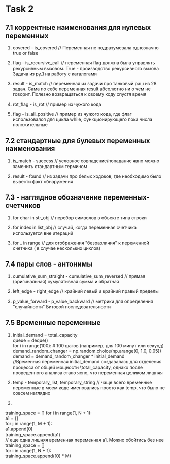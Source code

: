 # Task 2 

## 7.1 корректные наименования для нулевых переменных

1) covered - is_covered
// Переменная не подразумевала однозначно true or false

2) flag - is_recursive_call
// переменная flag должна была управлять рекурсивным вызовом. True - производство рекурсивного вызова Задача из py_1 на работу с каталогами

3) result - is_match
// переменная из задачи про танковый раш из 28 задач. Сама по себе переменная result абсолютно ни о чем не говорит. Полезно возвращаться к своему коду спустя время

4) rot_flag - is_rot 
// пример из чужого кода 

5) flag - is_all_positive
// пример из чужого кода, где флаг использовался для цикла while, функционирующего пока числа положительные




## 7.2 стандартные для булевых переменных наименования

1) is_match - success
// условное совпадение/попадание явно можно заменить стандартным термином

2) result - found
// из задачи про белых ходоков, где необходимо было вывести факт обнаружения



## 7.3 - наглядное обозначение переменных- счетчиков

1) for char in str_obj
// перебор символов в объекте типа строки

2) for index in list_obj
// случай, когда переменная счетчика используется вне итераций

3) for _ in range
// для отображения "безразличия" к переменной счетчика ( в случае нескольких циклов)



## 7.4 пары слов - антонимы

1) cumulative_sum_straight - cumulative_sum_reversed
// прямая (оригинальная) кумулятивная сумма и обратная

2) left_edge - right_edge
// крайний левый и крайний правый пределы

3) p_value_forward - p_value_backward
// метрики для определения "случайности" Битовой последовательности



## 7.5 Временные переменные
1) initial_demand = total_capacity\
queue = deque()\
for i in range(100):  # 100 шагов (например, для 100 минут или секунд)\
    demand_random_changer = np.random.choice(np.arange(0, 1.0, 0.05))\
    demand = demand_random_changer *  initial_demand\
//Временная переменная initial_demand создавалась для отделения процесса от общей мощности \total_capacity, однако после проведенного анализа стало ясно, что переменная целиком лишняя

2) temp - temporary_list, temporary_string
// чаще всего временные переменные в моем коде именовались просто как temp, что было не совсем наглядно

3) 
training_space = []
    for i in range(1, N + 1):\
        a1 = []\
        for j in range(1, M + 1):\
            a1.append(0)\
    training_space.append(a1)\
// еще одна лишняя временная переменная а1. Можно обойтись без нее
training_space = [] \
for i in range(1, N + 1):\
    training_space.append([0] * M)

